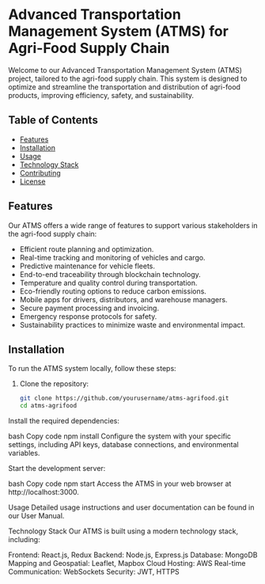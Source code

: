 # Advanced Transportation Management System (ATMS) for Agri-Food Supply Chain

Welcome to our Advanced Transportation Management System (ATMS) project, tailored to the agri-food supply chain. This system is designed to optimize and streamline the transportation and distribution of agri-food products, improving efficiency, safety, and sustainability.

## Table of Contents

- [Features](#features)
- [Installation](#installation)
- [Usage](#usage)
- [Technology Stack](#technology-stack)
- [Contributing](#contributing)
- [License](#license)

## Features

Our ATMS offers a wide range of features to support various stakeholders in the agri-food supply chain:

- Efficient route planning and optimization.
- Real-time tracking and monitoring of vehicles and cargo.
- Predictive maintenance for vehicle fleets.
- End-to-end traceability through blockchain technology.
- Temperature and quality control during transportation.
- Eco-friendly routing options to reduce carbon emissions.
- Mobile apps for drivers, distributors, and warehouse managers.
- Secure payment processing and invoicing.
- Emergency response protocols for safety.
- Sustainability practices to minimize waste and environmental impact.

## Installation

To run the ATMS system locally, follow these steps:

1. Clone the repository:

   ```bash
   git clone https://github.com/yourusername/atms-agrifood.git
   cd atms-agrifood
Install the required dependencies:

bash
Copy code
npm install
Configure the system with your specific settings, including API keys, database connections, and environmental variables.

Start the development server:

bash
Copy code
npm start
Access the ATMS in your web browser at http://localhost:3000.

Usage
Detailed usage instructions and user documentation can be found in our User Manual.

Technology Stack
Our ATMS is built using a modern technology stack, including:

Frontend: React.js, Redux
Backend: Node.js, Express.js
Database: MongoDB
Mapping and Geospatial: Leaflet, Mapbox
Cloud Hosting: AWS
Real-time Communication: WebSockets
Security: JWT, HTTPS
